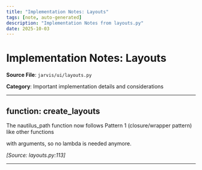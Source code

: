 ```yaml
---
title: "Implementation Notes: Layouts"
tags: [note, auto-generated]
description: "Implementation Notes from layouts.py"
date: 2025-10-03
---
```


# Implementation Notes: Layouts

**Source File**: `jarvis/ui/layouts.py`

**Category**: Important implementation details and considerations

---

## function: create_layouts

<a id="function:-create_layouts-1"></a>

The nautilus_path function now follows Pattern 1 (closure/wrapper pattern) like other functions

 with arguments, so no lambda is needed anymore.

*[Source: layouts.py:113]*

---

